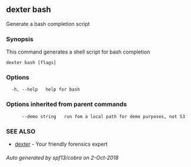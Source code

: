 ## dexter bash

Generate a bash completion script

### Synopsis


This command generates a shell script for bash completion

```
dexter bash [flags]
```

### Options

```
  -h, --help   help for bash
```

### Options inherited from parent commands

```
      --demo string   run fom a local path for demo purposes, not S3
```

### SEE ALSO
* [dexter](dexter.md)	 - Your friendly forensics expert

###### Auto generated by spf13/cobra on 2-Oct-2018
